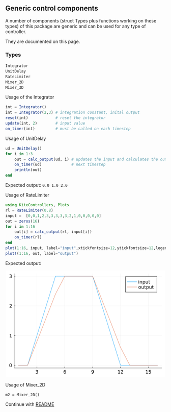 ## Generic control components
A number of components (struct Types plus functions working on these types) of this package are generic and can be used for any type of controller.

They are documented on this page.

### Types
```julia
Integrator
UnitDelay
RateLimiter
Mixer_2D
Mixer_3D
```
Usage of the Integrator
```julia
int = Integrator()  
int = Integrator(2,3) # integration constant, inital output  
reset(int)            # reset the integrator
update(int, 2)        # input value  
on_timer(int)         # must be called on each timestep
```
Usage of UnitDelay
```julia
ud = UnitDelay()
for i in 1:3
    out = calc_output(ud, i) # updates the input and calculates the output
    on_timer(ud)             # next timestep
    println(out)
end
```
Expected output: `0.0 1.0 2.0`

Usage of RateLimiter
```julia
using KiteControllers, Plots
rl = RateLimiter(0.8)
input =  [0,0,1,2,3,3,3,3,3,2,1,0,0,0,0,0]
out = zeros(16)
for i in 1:16
    out[i] = calc_output(rl, input[i])
    on_timer(rl)
end
plot(1:16, input, label="input",xtickfontsize=12,ytickfontsize=12,legendfontsize=12)
plot!(1:16, out, label="output")
```
Expected output:
<p align="center"><img src="./rate_limiter.png" width="500" /></p>

Usage of Mixer_2D
```
m2 = Mixer_2D()
```

Continue with [README](../README.md)
